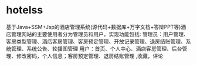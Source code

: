 # hotelss
基于Java+SSM+Jsp的酒店管理系统(源代码+数据库+万字文档+答辩PPT等)酒店管理网站的主要使用者分为管理员和用户，实现功能包括:  管理员：用户管理、客房类型管理、酒店客房管理、客房预定管理、开放记录管理、退房结账管理、系统管理、系统公告、轮播图管理 用户：首页、个人中心、酒店客房管理、后台管理、修改密码，个人信息；客房预定管理、退房结账管理 ,收藏，评论
